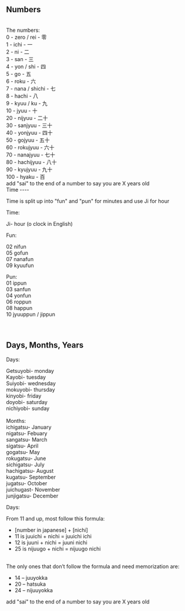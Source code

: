 Numbers
------ 
<br>
The numbers:<br>
0   - zero / rei    - 零<br>
1   - ichi          - 一<br>
2   - ni            - 二<br>
3   - san           - 三<br>
4   - yon / shi     - 四<br>
5   - go            - 五<br>
6   - roku          - 六<br>
7   - nana / shichi - 七<br>
8   - hachi         - 八<br>
9   - kyuu / ku     - 九<br>
10  - jyuu          - 十<br>
20  - nijyuu        - 二十<br>
30  - sanjyuu       - 三十<br>
40  - yonjyuu       - 四十<br>
50  - gojyuu        - 五十<br>
60  - rokujyuu      - 六十<br>
70  - nanajyuu      - 七十<br>
80  - hachijyuu     - 八十<br>
90  - kyujyuu       - 九十<br>
100 - hyaku         - 百<br>
add "sai" to the end of a number to say you are X years old

<br>
Time
----
<br>

Time is split up into "fun" and "pun" for minutes and use Ji for hour<br>

Time:<br>


Ji- hour (o clock in English)<br>

Fun:<br>

02 nifun<br>
05 gofun<br> 
07 nanafun<br>
09 kyuufun<br>

Pun: <br>
01 ippun<br>
03 sanfun<br>
04 yonfun<br>
06 roppun<br>
08 happun<br>
10 jyuuppun / jippun<br>
<br>
<br>

Days, Months, Years
----

Days:<br>


Getsuyobi- monday<br>
Kayobi- tuesday<br>
Suiyobi- wednesday<br>
mokuyobi- thursday<br>
kinyobi- friday<br>
doyobi- saturday<br>
nichiyobi- sunday<br>
<br>
Months:<br>
ichigatsu- January<br> 
nigatsu- Febuary<br>
sangatsu- March<br>
sigatsu- April<br>
gogatsu- May<br>
rokugatsu- June<br>
sichigatsu- July<br>
hachigatsu- August<br>
kugatsu- September<br>
jugatsu- October<br>
juichugast- November<br>
junjigatsu- December<br>


Days: <br>


From 11 and up, most follow this formula: <br>
-   [number in japanese] + [nichi]
-   11 is juuichi + nichi = juuichi ichi
-   12 is juuni + nichi = juuni nichi
-   25 is nijuugo + nichi = nijuugo nichi
<br>
The only ones that don’t follow the formula and need memorization are:<br>

-   14 – juuyokka
-   20 – hatsuka
-   24 – nijuuyokka

add "sai" to the end of a number to say you are X years old